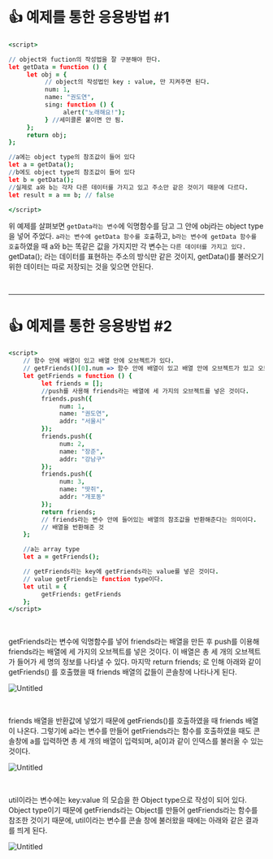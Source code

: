 # 👍 예제를 통한 응용방법 #1

```coffeescript
<script>

// object와 fuction의 작성법을 잘 구분해야 한다.
let getData = function () {
     let obj = {
          // object의 작성법인 key : value, 만 지켜주면 된다.
          num: 1,
          name: "권도연",
          sing: function () {
               alert("노래해요!");
          } //세미콜론 붙이면 안 됨.
     };
     return obj;
};

//a에는 object type의 참조값이 들어 있다
let a = getData();
//b에도 object type의 참조값이 들어 있다
let b = getData();
//실제로 a와 b는 각자 다른 데이터를 가지고 있고 주소만 같은 것이기 때문에 다르다.
let result = a == b; // false

</script>
```

위 예제를 살펴보면 `getData라는 변수`에 익명함수를 담고 그 안에 obj라는 object type을 넣어 주었다. `a라는 변수에 getData 함수를 호출`하고, `b라는 변수에 getData 함수를 호출`하였을 때 a와 b는 똑같은 값을 가지지만 각 변수는 `다른 데이터를 가지고 있다.` getData(); 라는 데이터를 표현하는 주소의 방식만 같은 것이지, getData()를 불러오기 위한 데이터는 따로 저장되는 것을 잊으면 안된다.

<br>

---

# 👍 예제를 통한 응용방법 #2

```coffeescript
<script>
    // 함수 안에 배열이 있고 배열 안에 오브젝트가 있다.
    // getFriends()[0].num => 함수 안에 배열이 있고 배열 안에 오브젝트가 있고 오브젝트 안에 문자열이 있음.
    let getFriends = function () {
         let friends = [];
         //push를 사용해 friends라는 배열에 세 가지의 오브젝트를 넣은 것이다.
         friends.push({
              num: 1,
              name: "권도연",
              addr: "서울시"
         });
         friends.push({
              num: 2,
              name: "장준",
              addr: "강남구"
         });
         friends.push({
              num: 3,
              name: "땃쥐",
              addr: "개포동"
         });
         return friends;
         // friends라는 변수 안에 들어있는 배열의 참조값을 반환해준다는 의미이다.
         // 배열을 반환해준 것
    };

    //a는 array type
    let a = getFriends();

    // getFriends라는 key에 getFriends라는 value를 넣은 것이다.
    // value getFriends는 function type이다.
    let util = {
         getFriends: getFriends
    };
</script>
```

<br>


getFriends라는 변수에 익명함수를 넣어 friends라는 배열을 만든 후 push를 이용해 friends라는 배열에 세 가지의 오브젝트를 넣은 것이다. 이 배열은 총 세 개의 오브젝트가 들어가 세 명의 정보를 나타낼 수 있다. 마지막 return friends; 로 인해 아래와 같이 getFriends() 를 호출했을 때 friends 배열의 값들이 콘솔창에 나타나게 된다.

![Untitled](https://s3.us-west-2.amazonaws.com/secure.notion-static.com/2387bab8-cc4f-4e9b-9eb7-8d5d59f89830/Untitled.png?X-Amz-Algorithm=AWS4-HMAC-SHA256&X-Amz-Content-Sha256=UNSIGNED-PAYLOAD&X-Amz-Credential=AKIAT73L2G45EIPT3X45%2F20220510%2Fus-west-2%2Fs3%2Faws4_request&X-Amz-Date=20220510T192116Z&X-Amz-Expires=86400&X-Amz-Signature=398f3f68d7356cbf88643e915e3155cb2c7be88447f12830a07614accd486488&X-Amz-SignedHeaders=host&response-content-disposition=filename%20%3D%22Untitled.png%22&x-id=GetObject)

<br>

friends 배열을 반환값에 넣었기 때문에 getFriends()를 호출하였을 때 friends 배열이 나온다. 그렇기에 a라는 변수를 만들어 getFriends라는 함수를 호출하였을 때도 콘솔창에 a를 입력하면 총 세 개의 배열이 입력되며, a[0]과 같이 인덱스를 불러올 수 있는 것이다.

![Untitled](https://s3.us-west-2.amazonaws.com/secure.notion-static.com/af477fda-b97c-4b96-8fca-e698b024be88/Untitled.png?X-Amz-Algorithm=AWS4-HMAC-SHA256&X-Amz-Content-Sha256=UNSIGNED-PAYLOAD&X-Amz-Credential=AKIAT73L2G45EIPT3X45%2F20220510%2Fus-west-2%2Fs3%2Faws4_request&X-Amz-Date=20220510T192127Z&X-Amz-Expires=86400&X-Amz-Signature=93ae80b5f29b903129471b9939c02200968e73f1a55d7cc7c6b8f542f9de5c41&X-Amz-SignedHeaders=host&response-content-disposition=filename%20%3D%22Untitled.png%22&x-id=GetObject)

<br>

util이라는 변수에는 key:value 의 모습을 한 Object type으로 작성이 되어 있다. Object type이기 때문에 getFriends라는 Object를 만들어 getFriends라는 함수를 참조한 것이기 때문에, util이라는 변수를 콘솔 창에 불러왔을 때에는 아래와 같은 결과를 띄게 된다.

![Untitled](https://s3.us-west-2.amazonaws.com/secure.notion-static.com/d6fb3425-f5b4-4245-bfc1-7424f70ceaf8/Untitled.png?X-Amz-Algorithm=AWS4-HMAC-SHA256&X-Amz-Content-Sha256=UNSIGNED-PAYLOAD&X-Amz-Credential=AKIAT73L2G45EIPT3X45%2F20220510%2Fus-west-2%2Fs3%2Faws4_request&X-Amz-Date=20220510T192136Z&X-Amz-Expires=86400&X-Amz-Signature=3c0f24cbe839b7aad1b06372a0dde11ec3aeca2864b242137042a93225446d96&X-Amz-SignedHeaders=host&response-content-disposition=filename%20%3D%22Untitled.png%22&x-id=GetObject)